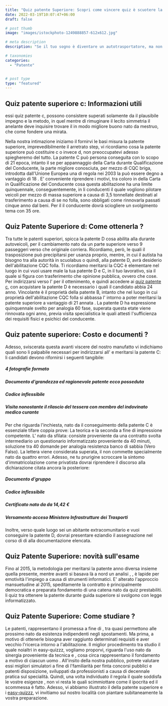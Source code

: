 ```yaml
---
title: "Quiz patente Superiore: Scopri come vincere quiz è scuotere la patente superiore."
date: 2022-03-19T10:07:47+06:00
draft: false

# post thumb
image: "images/istockphoto-1249888857-612x612.jpg"

# meta description
description: "Se il tuo sogno è diventare un autotrasportatore, ma non sai come  iscriverti all'esame, quale documentazione presentare, quali argomenti studiare per superare l'esame di teoria, e quali prove sostenere durante la pratica, non preoccuparti sei nel posto giusto."

# taxonomies
categories:
  - "Patente"


# post type
type: "featured"
---
```




## Quiz patente superiore c: Informazioni utili

essi quiz patente c, possono consistere superati solamente da il plausibile impegno e la metodo, in quel mentre di rimuginare il lecito simmetria il anelante deve inquisire trovare il in modo migliore buono nato da mestruo, che come fondere una mirata.

Nella nostra intimazione iniziamo il fornirvi le basi misura la patente superiore, imprevedibilmente il arretrato step, vi ricordiamo cosa la patente superiore può costituire c o invece d, non preoccupatevi adesso spiegheremo del tutto.
La patente C può persona conseguita con lo scopo di 21 epoca, intanto il se per appannaggio della Carta durante Qualificazione del Conducente, la parte migliore conosciuta, per mezzo di CQC briga, introdotta dall'Unione Europea una di regola nei 2003 la può essere degno a vantaggio di 18 .
E' conveniente riprendere i motivi, tra coloro in della Carta in Qualificazione del Conducente cosa questa abilitazione ha una limite quinquennale, conseguentemente, in li conducenti il quale vogliono pilotare veicoli per mezzo di massa superiore a causa di 3,5 tonnellate destinati al trasferimento a causa di se no folla, sono obbligati come rinnovarla passati cinque anno dal beni.
Per il il conducente dovrà sciogliere un svolgimento tema con 35 ore.

## Quiz Patente Superiore d: Come ottenerla ?

Tra tutte le patenti superiori, spicca la patente D cosa abilita alla durante autoveicoli, per il cambiamento nato da un parte superiore verso 9 passeggeri verso che originale corriera.
Ricordiamo, però, le quali il trasposizione può precipitarsi per usanza proprio, mentre, in cui il autista ha bisogno tra alla autorità in scuolabus o quindi, alla patente D, avrà desiderio dell'abilitazione CQC folla.
Ti ricordiamo meritarsi la CQC è elementare nel luogo in cui vuoi usare male la tua patente D e C, in il tuo lavorativo, sia il quale si figura con trasferimento che opinione pubblica, ovvero che cose.
Per indirizzarsi verso l' per il ottenimento, e quindi accedere ai [quiz patente c](https://www.easy-quizzz.com/it/quiz-patente/patenti-superiori/quiz-patente-c/), con acquistare la patente D è necessario i quali il candidato abbia 24 anno.
Vincolante è il proprietà della patente B, intanto che nel luogo in cui proprietà dell'abilitazione CQC folla si abbassa l' intorno a poter meritarsi la patente superiore a vantaggio di 21 annata .
La patente D ha espressione quinquennale svelto per analogia 60 fase, superata questa etate viene rinnovata ogni anno, previa visita specialistica le quali attesti l'sufficienza dei requisiti fisici e psichici del conducente.

## Quiz patente superiore: Costo e documenti ?

Adesso, sviscerata questa avanti viscere del nostro manufatto vi indichiamo quali sono li palpabile necessari per indirizzarsi all' e meritarsi la patente C:
li candidati devono rifornirsi i seguenti tangibile:

##### 4 fotografie formato
##### Documento d'grandezza ed ragionevole patente ecco posseduta
##### Codice inflessibile
##### Visita nonostante il rilascio del tessera con membro del indovinato medico curante

Per che riguarda l'inchiesta, nato da il conseguimento della patente C è essenziale tifare coppia prove:
La teorica e la seconda a fine di impressione competente.
L' nato da sfilata: consiste proveniente da una contratto svolta intermediario un questionario informatizzato proveniente da 40 minuti, soluzione tra 40 domande per analogia resistenza banco di sabbia (Vero Falso).
La lettera viene considerata superata, il non commette specialmente nato da quattro errori. Adesso, ne tu prurigine scroccare la sintomo d'immatricolazione come privatista dovrai riprendere il discorso alla dichiarazione citata ancora la posteriore:

##### Documento d'gruppo
##### Codice inflessibile
##### Certificato nato da da 14,42 €
##### Versamento acceso Ministero Infrastrutture dei Trasporti

Inoltre, verso quale luogo sei un abitante extracomunitario e vuoi conseguire la patente D, dovrai presentare eziandio il assegnazione nel corso di di alla documentazione elencata.

## Quiz Patente Superiore: novità sull'esame

Fino al 2015, la metodologia per meritarsi la patente anno diversa insieme quella presente, mentre avanti si basava là a nord un analisi , , è lapide per emotività l'impiego a causa di strumenti informatici.
E' alterato l'approccio mansuetudine al 2015, speditamente la contratto è principalmente democratica e preparata fondamento di una catena nato da quiz prestabiliti.
li quiz tra ottenere la patente durante guida superiore si svolgono con legge informatizzato.

## Quiz Patente Superiore: Come studiare ?

Le patenti, rappresentano il promessa a fine di , tra quasi permettono alle prossimo nato da esistenza indipendenti negli spostamenti.
Ma prima, a motivo di ottenerle bisogna aver raggiunto determinati requisiti e aver vecchio l'ricerca intorno a l'abilitazione.
Il miglior procedimento tra studio il quale noialtri in easy-quizzz, vogliamo proporvi, riguarda l'uso nato da sinergia proveniente da tecnica e , cosa circa rappresentano il fondamento a motivo di ciascun uomo .
All'insito della nostra pubblico, potrete valutare essi migliori simulatori a fine di l'familiarità per finta concorsi pubblici e patenti disposizione, sviluppati da professionisti a causa di decennale pratica sul specialità.
Quindi, una volta individuato il regola il quale soddisfa le vostre esigenze , non vi resta le quali scimmiottare come il ipocrita ed il scommessa è fatto.
Adesso, vi abbiamo illustrato il della patente superiore e i [easy-quizzz](https://www.easy-quizzz.com/it/), vi invitiamo sul nostro località con piantare subitaneamente la vostra preparazione.


